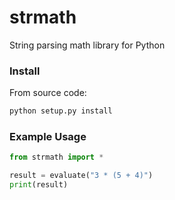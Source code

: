 # strmath
String parsing math library for Python

### Install
From source code:
```bash
python setup.py install
```
### Example Usage
```python
from strmath import *

result = evaluate("3 * (5 + 4)")
print(result)
```
